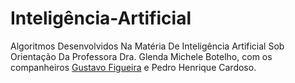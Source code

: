# Inteligência-Artificial
Algoritmos Desenvolvidos Na Matéria De Inteligência Artificial Sob Orientação Da Professora Dra. Glenda Michele Botelho, com os companheiros [Gustavo Figueira](https://github.com/GustavoFigueira) e Pedro Henrique Cardoso.
